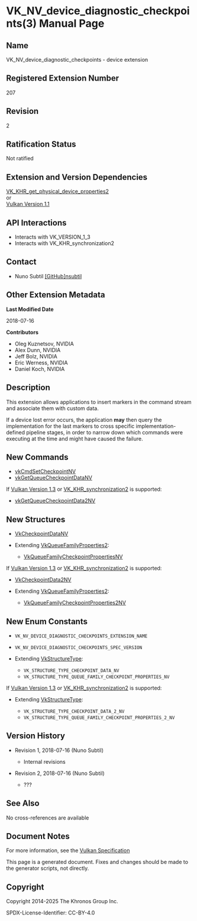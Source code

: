# VK\_NV\_device\_diagnostic\_checkpoints(3) Manual Page

## Name

VK\_NV\_device\_diagnostic\_checkpoints - device extension



## [](#_registered_extension_number)Registered Extension Number

207

## [](#_revision)Revision

2

## [](#_ratification_status)Ratification Status

Not ratified

## [](#_extension_and_version_dependencies)Extension and Version Dependencies

[VK\_KHR\_get\_physical\_device\_properties2](https://registry.khronos.org/vulkan/specs/latest/man/html/VK_KHR_get_physical_device_properties2.html)  
or  
[Vulkan Version 1.1](#versions-1.1)

## [](#_api_interactions)API Interactions

- Interacts with VK\_VERSION\_1\_3
- Interacts with VK\_KHR\_synchronization2

## [](#_contact)Contact

- Nuno Subtil [\[GitHub\]nsubtil](https://github.com/KhronosGroup/Vulkan-Docs/issues/new?body=%5BVK_NV_device_diagnostic_checkpoints%5D%20%40nsubtil%0A%2AHere%20describe%20the%20issue%20or%20question%20you%20have%20about%20the%20VK_NV_device_diagnostic_checkpoints%20extension%2A)

## [](#_other_extension_metadata)Other Extension Metadata

**Last Modified Date**

2018-07-16

**Contributors**

- Oleg Kuznetsov, NVIDIA
- Alex Dunn, NVIDIA
- Jeff Bolz, NVIDIA
- Eric Werness, NVIDIA
- Daniel Koch, NVIDIA

## [](#_description)Description

This extension allows applications to insert markers in the command stream and associate them with custom data.

If a device lost error occurs, the application **may** then query the implementation for the last markers to cross specific implementation-defined pipeline stages, in order to narrow down which commands were executing at the time and might have caused the failure.

## [](#_new_commands)New Commands

- [vkCmdSetCheckpointNV](https://registry.khronos.org/vulkan/specs/latest/man/html/vkCmdSetCheckpointNV.html)
- [vkGetQueueCheckpointDataNV](https://registry.khronos.org/vulkan/specs/latest/man/html/vkGetQueueCheckpointDataNV.html)

If [Vulkan Version 1.3](#versions-1.3) or [VK\_KHR\_synchronization2](https://registry.khronos.org/vulkan/specs/latest/man/html/VK_KHR_synchronization2.html) is supported:

- [vkGetQueueCheckpointData2NV](https://registry.khronos.org/vulkan/specs/latest/man/html/vkGetQueueCheckpointData2NV.html)

## [](#_new_structures)New Structures

- [VkCheckpointDataNV](https://registry.khronos.org/vulkan/specs/latest/man/html/VkCheckpointDataNV.html)
- Extending [VkQueueFamilyProperties2](https://registry.khronos.org/vulkan/specs/latest/man/html/VkQueueFamilyProperties2.html):
  
  - [VkQueueFamilyCheckpointPropertiesNV](https://registry.khronos.org/vulkan/specs/latest/man/html/VkQueueFamilyCheckpointPropertiesNV.html)

If [Vulkan Version 1.3](#versions-1.3) or [VK\_KHR\_synchronization2](https://registry.khronos.org/vulkan/specs/latest/man/html/VK_KHR_synchronization2.html) is supported:

- [VkCheckpointData2NV](https://registry.khronos.org/vulkan/specs/latest/man/html/VkCheckpointData2NV.html)
- Extending [VkQueueFamilyProperties2](https://registry.khronos.org/vulkan/specs/latest/man/html/VkQueueFamilyProperties2.html):
  
  - [VkQueueFamilyCheckpointProperties2NV](https://registry.khronos.org/vulkan/specs/latest/man/html/VkQueueFamilyCheckpointProperties2NV.html)

## [](#_new_enum_constants)New Enum Constants

- `VK_NV_DEVICE_DIAGNOSTIC_CHECKPOINTS_EXTENSION_NAME`
- `VK_NV_DEVICE_DIAGNOSTIC_CHECKPOINTS_SPEC_VERSION`
- Extending [VkStructureType](https://registry.khronos.org/vulkan/specs/latest/man/html/VkStructureType.html):
  
  - `VK_STRUCTURE_TYPE_CHECKPOINT_DATA_NV`
  - `VK_STRUCTURE_TYPE_QUEUE_FAMILY_CHECKPOINT_PROPERTIES_NV`

If [Vulkan Version 1.3](#versions-1.3) or [VK\_KHR\_synchronization2](https://registry.khronos.org/vulkan/specs/latest/man/html/VK_KHR_synchronization2.html) is supported:

- Extending [VkStructureType](https://registry.khronos.org/vulkan/specs/latest/man/html/VkStructureType.html):
  
  - `VK_STRUCTURE_TYPE_CHECKPOINT_DATA_2_NV`
  - `VK_STRUCTURE_TYPE_QUEUE_FAMILY_CHECKPOINT_PROPERTIES_2_NV`

## [](#_version_history)Version History

- Revision 1, 2018-07-16 (Nuno Subtil)
  
  - Internal revisions
- Revision 2, 2018-07-16 (Nuno Subtil)
  
  - ???

## [](#_see_also)See Also

No cross-references are available

## [](#_document_notes)Document Notes

For more information, see the [Vulkan Specification](https://registry.khronos.org/vulkan/specs/latest/html/vkspec.html#VK_NV_device_diagnostic_checkpoints)

This page is a generated document. Fixes and changes should be made to the generator scripts, not directly.

## [](#_copyright)Copyright

Copyright 2014-2025 The Khronos Group Inc.

SPDX-License-Identifier: CC-BY-4.0